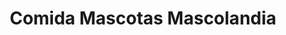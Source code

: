 ---
title: "Comida Mascotas Mascolandia"
url: /puente-alto/comida-mascotas-mascolandia/
shop: mascotas
---